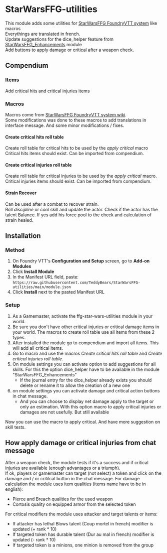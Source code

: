# StarWarsFFG-utilities

This module adds some utilities for [StarWarsFFG FoundryVTT system](https://github.com/StarWarsFoundryVTT/StarWarsFFG) like macros  
Everythings are translated in french.  
Update suggestions for the dice_helper feature from [StarWarsFFG_Enhancements](https://github.com/wrycu/StarWarsFFG-Enhancements) module  
Add buttons to apply damage or critical after a weapon check.  

## Compendium

### Items

Add critical hits and critical injuries items

### Macros

Macros come from [StarWarsFFG FoundryVTT system wiki](https://github.com/StarWarsFoundryVTT/StarWarsFFG/wiki/Helpful-macros).  
Some modifications was done to these macros to add translations in interface message. And some minor modifications / fixes.  

#### Create critical hits roll table

Create roll table for critical hits to be used by the _apply critical_ macro
Critical hits items should exist. Can be imported from compendium.  

#### Create critical injuries roll table

Create roll table for critical injuries to be used by the _apply critical_ macro.  
Critical injuries items should exist. Can be imported from compendium.  

#### Strain Recover

Can be used after a combat to recover strain.  
Roll _discipline_ or _cool_ skill and update the actor.
Check if the actor has the talent Balance. If yes add his force pool to the check and calculation of strain healed.   

## Installation

### Method
1. On Foundry VTT's **Configuration and Setup** screen, go to **Add-on Modules**
2. Click **Install Module**
3. In the Manifest URL field, paste: `https://raw.githubusercontent.com/TeddyBears/StarWarsFFG-utilities/main/module.json`
4. Click **Install** next to the pasted Manifest URL

### Setup

1. As a Gamemaster, activate the ffg-star-wars-utilities module in your world.
1. Be sure you don't have other critical injuries or critical damage items in your world. The macros to create roll table use all items from these 2 types.
1. After installed the module go to compendium and import all items. This will add all critical items.
1. Go to macro and use the macros _Create critical hits roll table_ and _Create critical injuries roll table_.
1. On module settings you can activate option to add suggestions for all skills. For this the option dice_helper have to be available in the module "StarWarsFFG_Enhancements"
   * If the journal entry for the dice_helper already exists you should delete or rename it to allow the creation of a new one
1. on module settings you can activate damage and critical action buttons in chat message.
   * And you can choose to display net damage apply to the target or only an estimation. With this option macro to apply critical injuries or damages are not usefully. But still available

Now you can use the macro to apply critical. And have more suggestion on skill tests.

## How apply damage or critical injuries from chat message

After a weapon check, the module tests if it's a success and if critical injuries are available (enough advantages or a triumph).  
If ok, players or gamemaster can target (not select) a token and click on the damage and / or critilcal button in the chat message.
For damage calculation the module uses item qualities (items name have to be in english):  

* Pierce and Breach qualities for the used weapon
* Cortosis quality on equipped armor from the selected token

For critical modifiers the module uses attacker and target talents or items:

* If attacker has lethal Blows talent (Coup mortel in french) modifier is updated (+ rank * 10)
* If targeted token has durable talent (Dur au mal in french)  modifier is updated (- rank * 10)
* If targeted token is a minions, one minion is removed from the group
